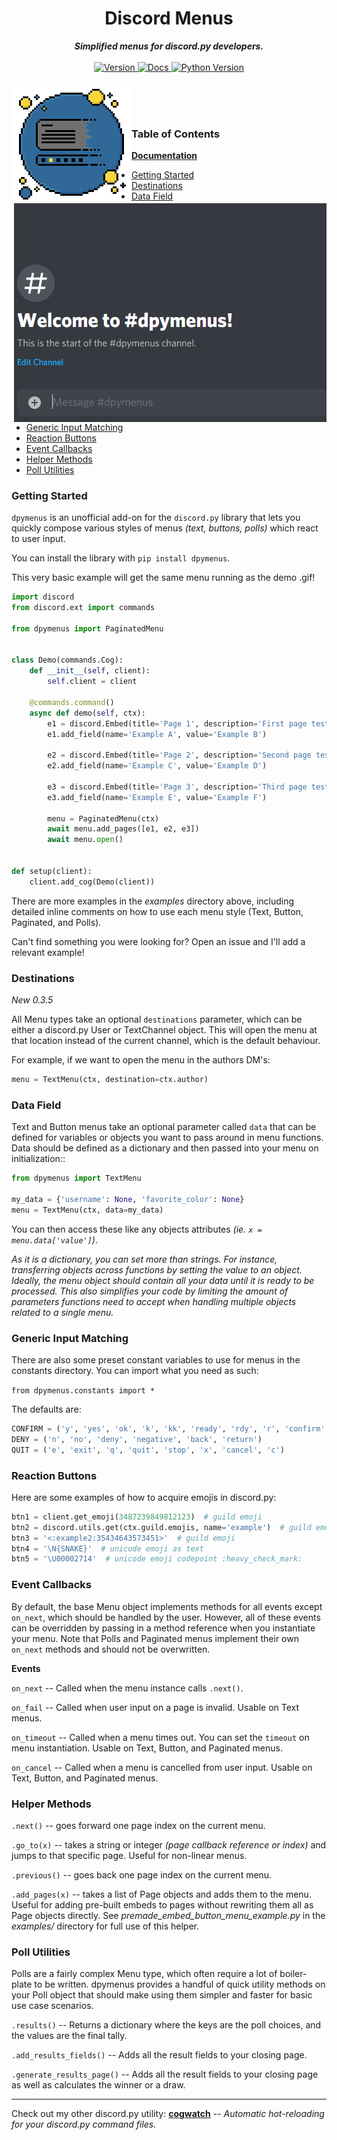 <h1 align="center">Discord Menus</h1>
    
<div align="center">
  <strong><i>Simplified menus for discord.py developers.</i></strong>
  <br>
  <br>
  
  <a href="https://readthedocs.org/projects/dpymenus/badge/?version=latest">
    <img src="https://img.shields.io/pypi/v/dpymenus?color=0073B7&label=Latest&style=for-the-badge" alt="Version" />
  </a>

  <a href="https://pypi.org/project/dpymenus/">
    <img src="https://img.shields.io/readthedocs/dpymenus/latest?style=for-the-badge" alt="Docs" />
  </a>
  
  <a href="https://python.org">
    <img src="https://img.shields.io/pypi/pyversions/dpymenus?color=0073B7&style=for-the-badge" alt="Python Version" />
  </a>
</div>
<br>

<img align="left" src="assets/logo.png" alt="dpymenus">

<br>

<img align="right" src="assets/demo.gif" alt="user creates an embed, reaction buttons are added, and user navigates the menu
by clicking the buttons">

<br>

### Table of Contents
**[Documentation](https://dpymenus.readthedocs.io/en/latest/?badge=latest)**
+ [Getting Started](#getting-started)
+ [Destinations](#destinations)
+ [Data Field](#data-field)
+ [Generic Input Matching](#generic-input-matching)
+ [Reaction Buttons](#reaction-buttons)
+ [Event Callbacks](#event-callbacks)
+ [Helper Methods](#helper-methods)
+ [Poll Utilities](#poll-utilities)

### Getting Started
`dpymenus` is an unofficial add-on for the `discord.py` library that lets you quickly compose various styles of 
menus *(text, buttons, polls)* which react to user input.

You can install the library with `pip install dpymenus`.

This very basic example will get the same menu running as the demo .gif!

```python
import discord
from discord.ext import commands

from dpymenus import PaginatedMenu


class Demo(commands.Cog):
    def __init__(self, client):
        self.client = client

    @commands.command()
    async def demo(self, ctx):
        e1 = discord.Embed(title='Page 1', description='First page test!')
        e1.add_field(name='Example A', value='Example B')

        e2 = discord.Embed(title='Page 2', description='Second page test!')
        e2.add_field(name='Example C', value='Example D')

        e3 = discord.Embed(title='Page 3', description='Third page test!')
        e3.add_field(name='Example E', value='Example F')

        menu = PaginatedMenu(ctx)
        await menu.add_pages([e1, e2, e3])
        await menu.open()


def setup(client):
    client.add_cog(Demo(client))
```

There are more examples in the *examples* directory above, including detailed inline comments
on how to use each menu style (Text, Button, Paginated, and Polls).

Can't find something you were looking for? Open an issue and I'll add a relevant example!

### Destinations
*New 0.3.5*

All Menu types take an optional `destinations` parameter, which can be either a discord.py User
or TextChannel object. This will open the menu at that location instead of the current channel, 
which is the default behaviour.

For example, if we want to open the menu in the authors DM's:

```python
menu = TextMenu(ctx, destination=ctx.author)
```
    
### Data Field
Text and Button menus take an optional parameter called `data` that can be defined for variables or objects you
want to pass around in menu functions. Data should be defined as a dictionary and then passed into your menu on 
initialization::

```python
from dpymenus import TextMenu

my_data = {'username': None, 'favorite_color': None}
menu = TextMenu(ctx, data=my_data)
```

You can then access these like any objects attributes *(ie. `x = menu.data['value']`)*.

*As it is a dictionary, you can set more than strings. For instance,
transferring objects across functions by setting the value to an object. Ideally, the menu 
object should contain all your data until it is ready to be processed. This also simplifies
your code by limiting the amount of parameters functions need to accept when handling
multiple objects related to a single menu.*

### Generic Input Matching
There are also some preset constant variables to use for menus in the constants directory. You can
import what you need as such:

`from dpymenus.constants import *`

The defaults are:
```python
CONFIRM = ('y', 'yes', 'ok', 'k', 'kk', 'ready', 'rdy', 'r', 'confirm', 'okay')
DENY = ('n', 'no', 'deny', 'negative', 'back', 'return')
QUIT = ('e', 'exit', 'q', 'quit', 'stop', 'x', 'cancel', 'c')
```

### Reaction Buttons
Here are some examples of how to acquire emojis in discord.py:
```python
btn1 = client.get_emoji(3487239849812123)  # guild emoji
btn2 = discord.utils.get(ctx.guild.emojis, name='example')  # guild emoji
btn3 = '<:example2:35434643573451>'  # guild emoji
btn4 = '\N{SNAKE}'  # unicode emoji as text
btn5 = '\U00002714'  # unicode emoji codepoint :heavy_check_mark:
```

### Event Callbacks
By default, the base Menu object implements methods for all events except `on_next`, which should
be handled by the user. However, all of these events can be overridden by passing in a method reference
when you instantiate your menu. Note that Polls and Paginated menus implement their own `on_next` methods
and should not be overwritten.

**Events**

`on_next` -- Called when the menu instance calls `.next()`. 

`on_fail` -- Called when user input on a page is invalid. Usable on Text menus.

`on_timeout` -- Called when a menu times out. You can set the `timeout` on menu instantiation.
 Usable on Text, Button, and Paginated menus.

`on_cancel` -- Called when a menu is cancelled from user input.
 Usable on Text, Button, and Paginated menus.


### Helper Methods
`.next()` -- goes forward one page index on the current menu.

`.go_to(x)` -- takes a string or integer *(page callback reference or index)* and jumps to that specific page. 
Useful for non-linear menus.

`.previous()` -- goes back one page index on the current menu.

`.add_pages(x)` -- takes a list of Page objects and adds them to the menu. Useful for adding pre-built embeds to pages
without rewriting them all as Page objects directly. See *premade_embed_button_menu_example.py* in the *examples/*
directory for full use of this helper.


### Poll Utilities
Polls are a fairly complex Menu type, which often require a lot of boiler-plate to be written. dpymenus provides
a handful of quick utility methods on your Poll object that should make using them simpler and faster for basic
use case scenarios.

`.results()` -- Returns a dictionary where the keys are the poll choices, and the values are the final tally.

`.add_results_fields()` -- Adds all the result fields to your closing page.

`.generate_results_page()` -- Adds all the result fields to your closing page as well as calculates the winner or 
a draw.

-----

Check out my other discord.py utility: **[cogwatch](https://github.com/robertwayne/cogwatch)** -- *Automatic hot-reloading for your discord.py command files.*

